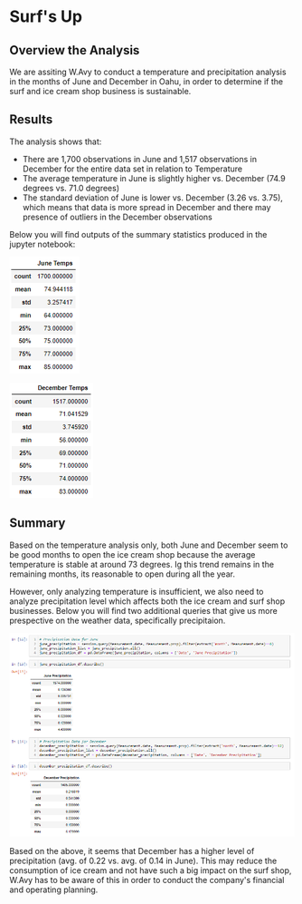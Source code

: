 # Surf's Up 

## Overview the Analysis

We are assiting W.Avy to conduct a temperature and precipitation analysis in the months of June and December in Oahu, in order to determine if the surf and ice cream shop business is sustainable.

## Results

The analysis shows that:
- There are 1,700 observations in June and 1,517 observations in December for the entire data set in relation to Temperature
- The average temperature in June is slightly higher vs. December (74.9 degrees vs. 71.0 degrees)
- The standard deviation of June is lower vs. December (3.26 vs. 3.75), which means that data is more spread in December and there may presence of outliers in the December observations

Below you will find outputs of the summary statistics produced in the jupyter notebook:

![](June_Temps.png)

![](December_Temps.png)

## Summary

Based on the temperature analysis only, both June and December seem to be good months to open the ice cream shop because the average temperature is stable at around 73 degrees. Ig this trend remains in the remaining months, its reasonable to open during all the year.

However, only analyzing temperature is insufficient, we also need to analyze precipitation level which affects both the ice cream and surf shop businesses. Below you will find two additional queries that give us more prespective on the weather data, specifically precipitaion.

![](Precipitaion.png)

Based on the above, it seems that December has a higher level of precipitation (avg. of 0.22 vs. avg. of 0.14 in June). This may reduce the consumption of ice cream and not have such a big impact on the surf shop, W.Avy has to be aware of this in order to conduct the company's financial and operating planning.

